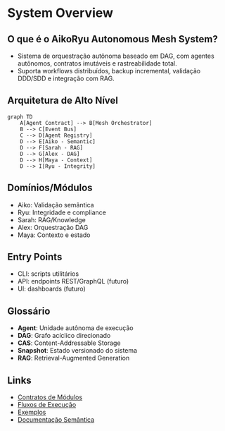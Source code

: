 # System Overview

## O que é o AikoRyu Autonomous Mesh System?

- Sistema de orquestração autônoma baseado em DAG, com agentes autônomos, contratos imutáveis e rastreabilidade total.
- Suporta workflows distribuídos, backup incremental, validação DDD/SDD e integração com RAG.

## Arquitetura de Alto Nível

```mermaid
graph TD
    A[Agent Contract] --> B[Mesh Orchestrator]
    B --> C[Event Bus]
    C --> D[Agent Registry]
    D --> E[Aiko - Semantic]
    D --> F[Sarah - RAG]
    D --> G[Alex - DAG]
    D --> H[Maya - Context]
    D --> I[Ryu - Integrity]
```

## Domínios/Módulos
- Aiko: Validação semântica
- Ryu: Integridade e compliance
- Sarah: RAG/Knowledge
- Alex: Orquestração DAG
- Maya: Contexto e estado

## Entry Points
- CLI: scripts utilitários
- API: endpoints REST/GraphQL (futuro)
- UI: dashboards (futuro)

## Glossário
- **Agent**: Unidade autônoma de execução
- **DAG**: Grafo acíclico direcionado
- **CAS**: Content-Addressable Storage
- **Snapshot**: Estado versionado do sistema
- **RAG**: Retrieval-Augmented Generation

## Links
- [Contratos de Módulos](./modules/)
- [Fluxos de Execução](./flows/)
- [Exemplos](./examples/)
- [Documentação Semântica](./semantic/) 